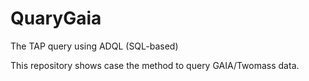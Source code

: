 # QuaryGaia
The TAP query using ADQL (SQL-based)

This repository shows case the method to query GAIA/Twomass data.
